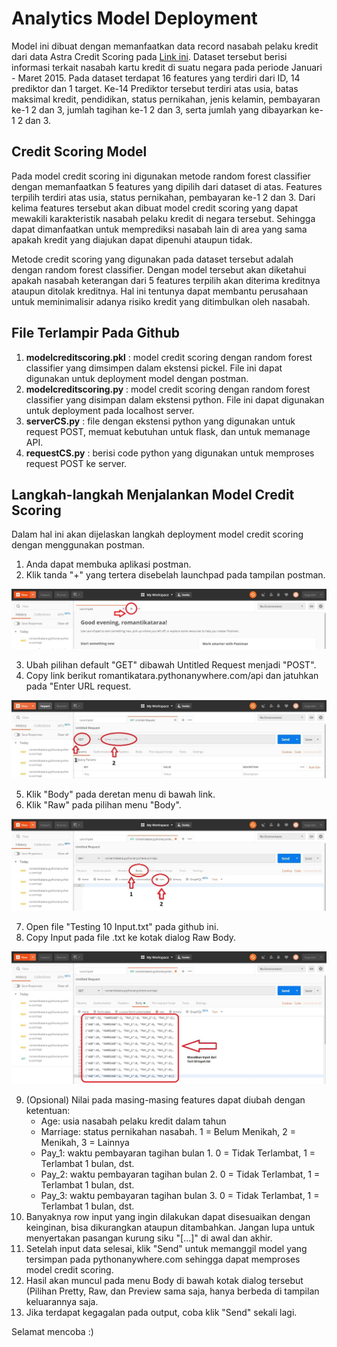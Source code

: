 # Analytics Model Deployment

Model ini dibuat dengan memanfaatkan data record nasabah pelaku kredit dari data Astra Credit Scoring pada [Link ini](https://github.com/khairunisa6/Study-Case-Astra-Creditscore). Dataset tersebut berisi informasi terkait nasabah kartu kredit di suatu negara pada periode Januari - Maret 2015. Pada dataset terdapat 16 features yang terdiri dari ID, 14 prediktor dan 1 target. Ke-14 Prediktor tersebut terdiri atas usia, batas maksimal kredit, pendidikan, status pernikahan, jenis kelamin, pembayaran ke-1 2 dan 3, jumlah tagihan ke-1 2 dan 3, serta jumlah yang dibayarkan ke-1 2 dan 3.

## Credit Scoring Model

Pada model credit scoring ini digunakan metode random forest classifier dengan memanfaatkan 5 features yang dipilih dari dataset di atas. Features terpilih terdiri atas usia, status pernikahan, pembayaran ke-1 2 dan 3. Dari kelima features tersebut akan dibuat model credit scoring yang dapat mewakili karakteristik nasabah pelaku kredit di negara tersebut. Sehingga dapat dimanfaatkan untuk memprediksi nasabah lain di area yang sama apakah kredit yang diajukan dapat dipenuhi ataupun tidak.

Metode credit scoring yang digunakan pada dataset tersebut adalah dengan random forest classifier. Dengan model tersebut akan diketahui apakah nasabah keterangan dari 5 features terpilih akan diterima kreditnya ataupun ditolak kreditnya. Hal ini tentunya dapat membantu perusahaan untuk meminimalisir adanya risiko kredit yang ditimbulkan oleh nasabah.

## File Terlampir Pada Github
1. **modelcreditscoring.pkl** : model credit scoring dengan random forest classifier yang dimsimpen dalam ekstensi pickel. File ini dapat digunakan untuk deployment model dengan postman.
2. **modelcreditscoring.py** : model credit scoring dengan random forest classifier yang disimpan dalam ekstensi python. File ini dapat digunakan untuk deployment pada localhost server.
2. **serverCS.py** : file dengan ekstensi python yang digunakan untuk request POST, memuat kebutuhan untuk flask, dan untuk memanage API.
3. **requestCS.py** : berisi code python yang digunakan untuk memproses request POST ke server.

## Langkah-langkah Menjalankan Model Credit Scoring
Dalam hal ini akan dijelaskan langkah deployment model credit scoring dengan menggunakan postman.
1. Anda dapat membuka aplikasi postman.
2. Klik tanda "+" yang tertera disebelah launchpad pada tampilan postman.

![postman](picture/postman.jpg)

3. Ubah pilihan default "GET" dibawah Untitled Request menjadi "POST".
4. Copy link berikut romantikatara.pythonanywhere.com/api dan jatuhkan pada "Enter URL request.

![postman](picture/launchpad.jpg)

5. Klik "Body" pada deretan menu di bawah link.
6. Klik "Raw" pada pilihan menu "Body".

![postman](picture/body%20raw.jpg)

7. Open file "Testing 10 Input.txt" pada github ini.
8. Copy Input pada file .txt ke kotak dialog Raw Body.

![postman](picture/input.jpg)

9. (Opsional) Nilai pada masing-masing features dapat diubah dengan ketentuan:
    - Age: usia nasabah pelaku kredit dalam tahun
    - Marriage: status pernikahan nasabah. 1 = Belum Menikah, 2 = Menikah, 3 = Lainnya
    - Pay_1: waktu pembayaran tagihan bulan 1. 0 = Tidak Terlambat, 1 = Terlambat 1 bulan, dst.
    - Pay_2: waktu pembayaran tagihan bulan 2. 0 = Tidak Terlambat, 1 = Terlambat 1 bulan, dst.
    - Pay_3: waktu pembayaran tagihan bulan 3. 0 = Tidak Terlambat, 1 = Terlambat 1 bulan, dst.
10. Banyaknya row input yang ingin dilakukan dapat disesuaikan dengan keinginan, bisa dikurangkan ataupun ditambahkan. Jangan lupa untuk menyertakan pasangan kurung siku "[...]" di awal dan akhir.
11. Setelah input data selesai, klik "Send" untuk memanggil model yang tersimpan pada pythonanywhere.com sehingga dapat memproses model credit scoring.
12. Hasil akan muncul pada menu Body di bawah kotak dialog tersebut (Pilihan Pretty, Raw, dan Preview sama saja, hanya berbeda di tampilan keluarannya saja.
13. Jika terdapat kegagalan pada output, coba klik "Send" sekali lagi.

Selamat mencoba :)
